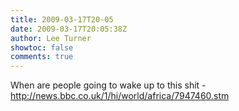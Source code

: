 ```yaml
---
title: 2009-03-17T20-05
date: 2009-03-17T20:05:38Z
author: Lee Turner
showtoc: false
comments: true
---
```


When are people going to wake up to this shit - http://news.bbc.co.uk/1/hi/world/africa/7947460.stm

